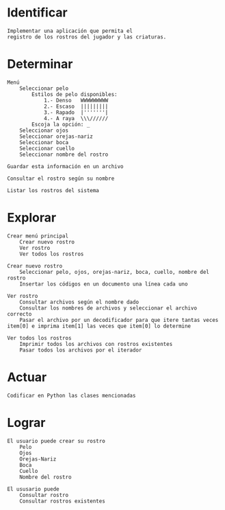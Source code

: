 # Identificar

    Implementar una aplicación que permita el
    registro de los rostros del jugador y las criaturas.

# Determinar

    Menú
        Seleccionar pelo
            Estilos de pelo disponibles:
                1.- Denso   WWWWWWWWW
                2.- Escaso  |||||||||
                3.- Rapado  |'''''''|
                4.- A raya  \\\//////
            Escoja la opción: _
        Seleccionar ojos
        Seleccionar orejas-nariz
        Seleccionar boca
        Seleccionar cuello
        Seleccionar nombre del rostro
    
    Guardar esta información en un archivo
       
    Consultar el rostro según su nombre
        
    Listar los rostros del sistema

# Explorar

    Crear menú principal
        Crear nuevo rostro
        Ver rostro
        Ver todos los rostros

    Crear nuevo rostro
        Seleccionar pelo, ojos, orejas-nariz, boca, cuello, nombre del rostro
        Insertar los códigos en un documento una línea cada uno
    
    Ver rostro
        Consultar archivos según el nombre dado
        Consultar los nombres de archivos y seleccionar el archivo correcto
        Pasar el archivo por un decodificador para que itere tantas veces item[0] e imprima item[1] las veces que item[0] lo determine

    Ver todos los rostros
        Imprimir todos los archivos con rostros existentes
        Pasar todos los archivos por el iterador

# Actuar

    Codificar en Python las clases mencionadas

# Lograr

    El usuario puede crear su rostro
        Pelo
        Ojos
        Orejas-Nariz
        Boca
        Cuello
        Nombre del rostro

    El ususario puede
        Consultar rostro
        Consultar rostros existentes
